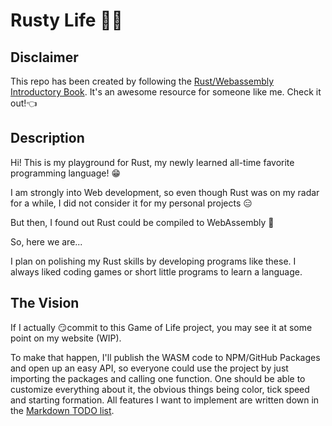 # Rusty Life 🦀🌱

## Disclaimer
This repo has been created by following the [Rust/Webassembly Introductory Book](https://rustwasm.github.io/book/introduction.html). It's an awesome resource for someone like me. Check it out!👈

## Description
Hi! This is my playground for Rust, my newly learned all-time favorite programming language! 😁

I am strongly into Web development, so even though Rust was on my radar for a while, I did not consider it for my personal projects 😑

But then, I found out Rust could be compiled to WebAssembly 🤯

So, here we are...

I plan on polishing my Rust skills by developing programs like these. I always liked coding games or short little programs to learn a language.


## The Vision
If I actually 😏commit to this Game of Life project, you may see it at some point on my website (WIP).

To make that happen, I'll publish the WASM code to NPM/GitHub Packages and open up an easy API, so everyone could use the project by just importing the packages and calling one function. One should be able to customize everything about it, the obvious things being color, tick speed and starting formation. 
All features I want to implement are written down in the [Markdown TODO list](./todo.md).
